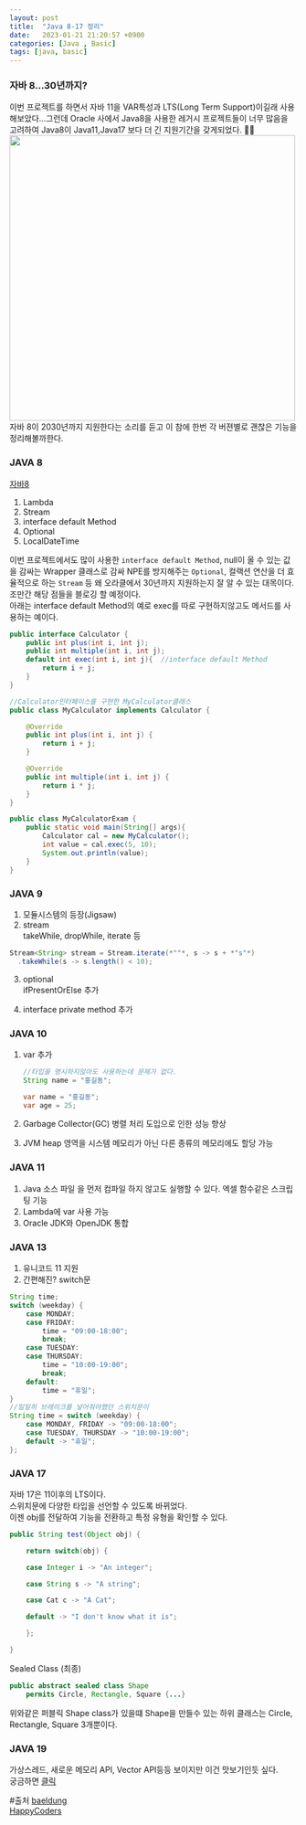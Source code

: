 ```yaml
---
layout: post
title:  "Java 8-17 정리"
date:   2023-01-21 21:20:57 +0900
categories: [Java , Basic]
tags: [java, basic]
---
```


### 자바 8...30년까지? 
이번 프로젝트를 하면서 자바 11을 VAR특성과 LTS(Long Term Support)이길래 사용해보았다...그런데 Oracle 사에서 Java8을 사용한 레거시 프로젝트들이 너무 많음을 고려하여 Java8이 Java11,Java17 보다 더 긴 지원기간을 갖게되었다. 🤷‍♂️
<img src="https://raw.githubusercontent.com/msKim92/msKim92.github.io/main/images/java/java_history.png" width=500>  
자바 8이 2030년까지 지원한다는 소리를 듣고 이 참에 한번 각 버젼별로 괜찮은 기능을 정리해볼까한다.  

### JAVA 8
[자바8](https://www.oracle.com/java/technologies/javase/8-whats-new.html)
1. Lambda
2. Stream
3. interface default Method
4. Optional
5. LocalDateTime

이번 프로젝트에서도 많이 사용한 `interface default Method`, null이 올 수 있는 값을 감싸는 Wrapper 클래스로 감싸 NPE를 방지해주는 `Optional`, 컬랙션 연산을 더 효율적으로 하는 `Stream` 등 왜 오라클에서 30년까지 지원하는지 잘 알 수 있는 대목이다. 조만간 해당 점들을 블로깅 할 예정이다.  
아래는 interface default Method의 예로 exec를 따로 구현하지않고도 메서드를 사용하는 예이다.
```java
public interface Calculator {
	public int plus(int i, int j);
	public int multiple(int i, int j);
	default int exec(int i, int j){  //interface default Method
		return i + j;
	}
}

//Calculator인터페이스를 구현한 MyCalculator클래스
public class MyCalculator implements Calculator {

	@Override
	public int plus(int i, int j) {
		return i + j;
	}

	@Override
	public int multiple(int i, int j) {
		return i * j;
	}
}

public class MyCalculatorExam {
	public static void main(String[] args){
		Calculator cal = new MyCalculator();
		int value = cal.exec(5, 10);
		System.out.println(value);
	}
}
```

### JAVA 9
1. 모듈시스템의 등장(Jigsaw)  
2. stream  
takeWhile, dropWhile, iterate 등  
```java
Stream<String> stream = Stream.iterate(*""*, s -> s + *"s"*)
  .takeWhile(s -> s.length() < 10);
```
3. optional  
ifPresentOrElse 추가  

4. interface
private method 추가
  

### JAVA 10
1. var 추가
	```java
	//타입을 명시하지않아도 사용하는데 문제가 없다.
	String name = "홍길동";

	var name = "홍길동";
	var age = 25;
	```

2. Garbage Collector(GC) 병렬 처리 도입으로 인한 성능 향상
3. JVM heap 영역을 시스템 메모리가 아닌 다른 종류의 메모리에도 할당 가능
   
### JAVA 11
1. Java 소스 파일 을 먼저 컴파일 하지 않고도 실행할 수 있다. 엑셀 함수같은 스크립팅 기능
2. Lambda에 var 사용 가능
3. Oracle JDK와 OpenJDK 통합
### JAVA 13
1. 유니코드 11 지원
2. 간편해진? switch문
```java
String time;
switch (weekday) {
	case MONDAY:
	case FRIDAY:
		time = "09:00-18:00";
		break;
	case TUESDAY:
	case THURSDAY:
		time = "10:00-19:00";
		break;
	default:
		time = "휴일";
}
//일일히 브레이크를 넣어줘야했던 스위치문이
String time = switch (weekday) {
	case MONDAY, FRIDAY -> "09:00-18:00";
	case TUESDAY, THURSDAY -> "10:00-19:00";
	default -> "휴일";
};
```

### JAVA 17
자바 17은 11이후의 LTS이다.  
스위치문에 다양한 타입을 선언할 수 있도록 바뀌었다.  
이젠 obj를 전달하여 기능을 전환하고 특정 유형을 확인할 수 있다.
```java
public String test(Object obj) {

    return switch(obj) {

    case Integer i -> "An integer";

    case String s -> "A string";

    case Cat c -> "A Cat";

    default -> "I don't know what it is";

    };

}
```
Sealed Class (최종)  
```java
public abstract sealed class Shape
    permits Circle, Rectangle, Square {...}
```
위와같은 퍼블릭 Shape class가 있을떄 Shape을 만들수 있는 하위 클래스는 Circle, Rectangle, Square 3개뿐이다.

### JAVA 19
가상스레드, 새로운 메모리 API, Vector API등등 보이지만 이건 맛보기인듯 싶다.    
궁금하면 [클릭](https://www.happycoders.eu/java/java-19-features/)  

#출처
[baeldung](https://www.baeldung.com/project-jigsaw-java-modularity)  
[HappyCoders](https://www.happycoders.eu/java/java-19-features/)